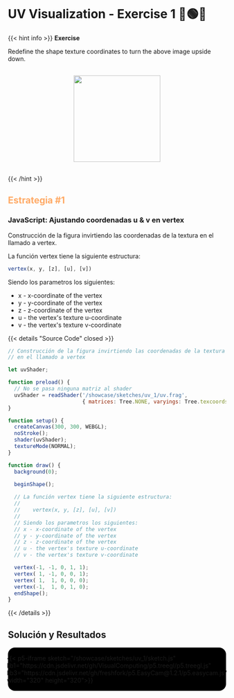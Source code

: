 # UV Visualization - Exercise 1 🔴🟢🔵

{{< hint info >}}
<b> Exercise </b>

<p>Redefine the shape texture coordinates to turn the above image upside down.</p>

<div style="display: flex; align-items: center; justify-content: center; padding: 1rem;">
    <img src="/showcase/sketches/uv_1/original_uv.png" width="200px">
</div>

{{< /hint >}}

<h2 style="color: #FFAA66">Estrategia #1</h2>

### JavaScript: Ajustando coordenadas u & v en vertex

Construcción de la figura invirtiendo las coordenadas de la textura en el llamado a vertex.

La función vertex tiene la siguiente estructura:
``` javascript
vertex(x, y, [z], [u], [v]) 
```

Siendo los parametros los siguientes:
- x - x-coordinate of the vertex
- y - y-coordinate of the vertex
- z - z-coordinate of the vertex
- u - the vertex's texture u-coordinate
- v - the vertex's texture v-coordinate


{{< details "Source Code" closed >}}

``` javascript
// Construcción de la figura invirtiendo las coordenadas de la textura
// en el llamado a vertex

let uvShader;

function preload() {
  // No se pasa ninguna matriz al shader
  uvShader = readShader('/showcase/sketches/uv_1/uv.frag',
                        { matrices: Tree.NONE, varyings: Tree.texcoords2 });
}

function setup() {
  createCanvas(300, 300, WEBGL);
  noStroke();
  shader(uvShader);
  textureMode(NORMAL);
}

function draw() {
  background(0);

  beginShape();
  
  // La función vertex tiene la siguiente estructura:
  //
  //    vertex(x, y, [z], [u], [v])
  //
  // Siendo los parametros los siguientes:
  // x - x-coordinate of the vertex
  // y - y-coordinate of the vertex
  // z - z-coordinate of the vertex
  // u - the vertex's texture u-coordinate
  // v - the vertex's texture v-coordinate

  vertex(-1, -1, 0, 1, 1);
  vertex( 1, -1, 0, 0, 1);
  vertex( 1,  1, 0, 0, 0);
  vertex(-1,  1, 0, 1, 0);
  endShape();
}


```

{{< /details >}}


## Solución y Resultados
<div style="display:flex; flex-direction: column; align-items: center; justify-content: center;" id="uv-1">
{{< p5-iframe sketch="/showcase/sketches/uv_1/sketch.js" lib1="https://cdn.jsdelivr.net/gh/VisualComputing/p5.treegl/p5.treegl.js" lib3="https://cdn.jsdelivr.net/gh/freshfork/p5.EasyCam@1.2.1/p5.easycam.js" width="320" height="320">}}

</div>

<style>
    #uv-1{
        background-color: black;
        border-radius: 1rem;
        padding: 1rem;

        text-decoration: none !important;
    }
    #uv-1 iframe{
        border: none;
    }
</style>